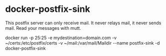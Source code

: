 docker-postfix-sink
===================

This postfix server can only receive mail. It never relays mail, it never sends mail. Read your messages with mutt.

docker run -p 25:25 -e mydestination=domain.com -v ~/certs:/etc/postfix/certs -v ~/mail:/var/mail/Maildir --name postfix-sink -d docker-postfix-sink

